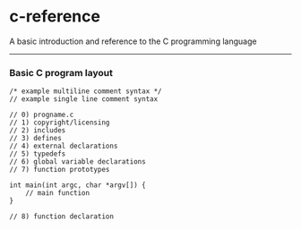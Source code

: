 # c-reference

A basic introduction and reference to the C programming language

***

### Basic C program layout

```
/* example multiline comment syntax */
// example single line comment syntax

// 0) progname.c
// 1) copyright/licensing
// 2) includes
// 3) defines
// 4) external declarations
// 5) typedefs
// 6) global variable declarations
// 7) function prototypes

int main(int argc, char *argv[]) {
    // main function
}

// 8) function declaration
```